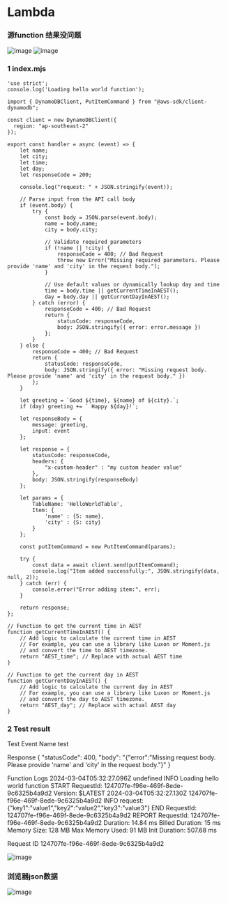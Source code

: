 # Lambda

### 源function 结果没问题
![image](https://github.com/Jssice/Lambda/assets/33156021/afdfeaa5-7ec3-4507-b6d0-4d4eb9ef1b33)
![image](https://github.com/Jssice/Lambda/assets/33156021/fbbe17eb-f39b-4a50-aeba-ca30329f64a8)


### 1 index.mjs 
```
'use strict';
console.log('Loading hello world function');

import { DynamoDBClient, PutItemCommand } from "@aws-sdk/client-dynamodb";

const client = new DynamoDBClient({
  region: "ap-southeast-2"
});

export const handler = async (event) => {
    let name;
    let city;
    let time;
    let day;
    let responseCode = 200;
    
    console.log("request: " + JSON.stringify(event));

    // Parse input from the API call body
    if (event.body) {
        try {
            const body = JSON.parse(event.body);
            name = body.name;
            city = body.city;

            // Validate required parameters
            if (!name || !city) {
                responseCode = 400; // Bad Request
                throw new Error("Missing required parameters. Please provide 'name' and 'city' in the request body.");
            }

            // Use default values or dynamically lookup day and time
            time = body.time || getCurrentTimeInAEST();
            day = body.day || getCurrentDayInAEST();
        } catch (error) {
            responseCode = 400; // Bad Request
            return {
                statusCode: responseCode,
                body: JSON.stringify({ error: error.message })
            };
        }
    } else {
        responseCode = 400; // Bad Request
        return {
            statusCode: responseCode,
            body: JSON.stringify({ error: "Missing request body. Please provide 'name' and 'city' in the request body." })
        };
    }

    let greeting = `Good ${time}, ${name} of ${city}.`;
    if (day) greeting += ` Happy ${day}!`;

    let responseBody = {
        message: greeting,
        input: event
    };

    let response = {
        statusCode: responseCode,
        headers: {
            "x-custom-header" : "my custom header value"
        },
        body: JSON.stringify(responseBody)
    };
    
    let params = {
        TableName: 'HelloWorldTable',
        Item: {
            'name' : {S: name},
            'city' : {S: city}
        }
    };

    const putItemCommand = new PutItemCommand(params); 

    try {
        const data = await client.send(putItemCommand);
        console.log("Item added successfully:", JSON.stringify(data, null, 2));
    } catch (err) {
        console.error("Error adding item:", err);
    }

    return response;
};

// Function to get the current time in AEST
function getCurrentTimeInAEST() {
    // Add logic to calculate the current time in AEST
    // For example, you can use a library like Luxon or Moment.js
    // and convert the time to AEST timezone.
    return "AEST_time"; // Replace with actual AEST time
}

// Function to get the current day in AEST
function getCurrentDayInAEST() {
    // Add logic to calculate the current day in AEST
    // For example, you can use a library like Luxon or Moment.js
    // and convert the day to AEST timezone.
    return "AEST_day"; // Replace with actual AEST day
}

```





### 2 Test result

Test Event Name
test

Response
{
  "statusCode": 400,
  "body": "{\"error\":\"Missing request body. Please provide 'name' and 'city' in the request body.\"}"
}

Function Logs
2024-03-04T05:32:27.096Z	undefined	INFO	Loading hello world function
START RequestId: 124707fe-f96e-469f-8ede-9c6325b4a9d2 Version: $LATEST
2024-03-04T05:32:27.130Z	124707fe-f96e-469f-8ede-9c6325b4a9d2	INFO	request: {"key1":"value1","key2":"value2","key3":"value3"}
END RequestId: 124707fe-f96e-469f-8ede-9c6325b4a9d2
REPORT RequestId: 124707fe-f96e-469f-8ede-9c6325b4a9d2	Duration: 14.84 ms	Billed Duration: 15 ms	Memory Size: 128 MB	Max Memory Used: 91 MB	Init Duration: 507.68 ms

Request ID
124707fe-f96e-469f-8ede-9c6325b4a9d2

![image](https://github.com/Jssice/Lambda/assets/33156021/2050ed66-15c0-4acc-8af3-ce8ad8e7273e)

### 浏览器json数据
![image](https://github.com/Jssice/Lambda/assets/33156021/b567e1e1-e829-4ebd-8a54-5da31bbae6b1)



